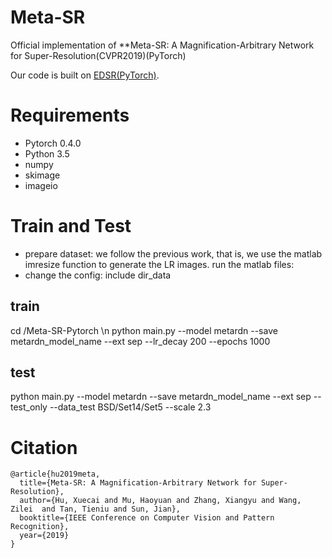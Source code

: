 # Meta-SR
Official implementation of **Meta-SR: A Magnification-Arbitrary Network for Super-Resolution(CVPR2019)(PyTorch)

Our code is built on [EDSR(PyTorch)](https://github.com/thstkdgus35/EDSR-PyTorch).
# Requirements

* Pytorch 0.4.0
* Python 3.5
* numpy
* skimage
* imageio

# Train and Test
* prepare dataset: we follow the previous work, that is, we use the matlab imresize function to generate the LR images.
run the matlab files: 
* change the config: include dir_data

## train 
cd /Meta-SR-Pytorch  \n
python main.py --model metardn --save metardn_model_name --ext sep --lr_decay 200 --epochs 1000 

## test 
python main.py --model metardn --save metardn_model_name --ext sep --test_only --data_test BSD/Set14/Set5  --scale 2.3

# Citation
```
@article{hu2019meta,
  title={Meta-SR: A Magnification-Arbitrary Network for Super-Resolution},
  author={Hu, Xuecai and Mu, Haoyuan and Zhang, Xiangyu and Wang, Zilei  and Tan, Tieniu and Sun, Jian},
  booktitle={IEEE Conference on Computer Vision and Pattern Recognition},
  year={2019}
}
```

